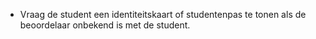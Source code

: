 * Vraag de student een identiteitskaart of studentenpas te tonen als de beoordelaar onbekend is met de student.
